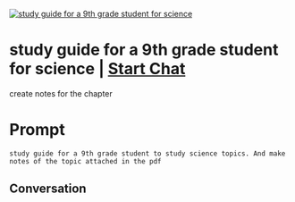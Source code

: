
[![study guide for a 9th grade student for science](https://flow-prompt-covers.s3.us-west-1.amazonaws.com/icon/Impressionist/i8.png)](https://gptcall.net/chat.html?data=%7B%22contact%22%3A%7B%22id%22%3A%221EYnNuAhV9mQmLNNJBCTD%22%2C%22flow%22%3Atrue%7D%7D)
# study guide for a 9th grade student for science | [Start Chat](https://gptcall.net/chat.html?data=%7B%22contact%22%3A%7B%22id%22%3A%221EYnNuAhV9mQmLNNJBCTD%22%2C%22flow%22%3Atrue%7D%7D)
create notes for the chapter

# Prompt

```
study guide for a 9th grade student to study science topics. And make notes of the topic attached in the pdf
```

## Conversation




